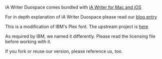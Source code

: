 iA Writer Duospace comes bundled with [iA Writer for Mac and iOS](https://ia.net/writer/buy/)

For in depth explanation of iA Writer Duospace please read our [blog entry](http://ia.net/topics/in-search-of-the-perfect-writing-font/)

This is a modification of IBM's Plex font. 
The upstream project is [here](https://github.com/IBM/type)

As required by IBM, we named it differently. 
Please read the licensing file before working with it. 

If you fork or reuse our version, please reference us, too.
